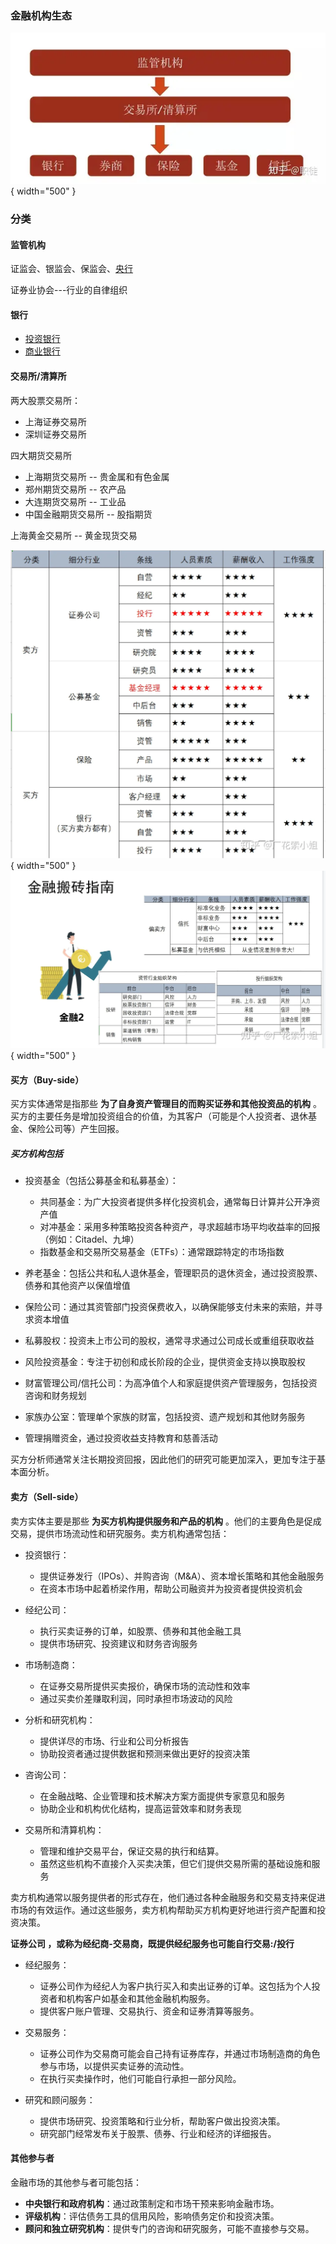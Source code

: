 ### 金融机构生态

![这是图片](./img/金融机构生态.jpg){ width="500" }

### 分类

#### 监管机构

证监会、银监会、保监会、[央行](../4-金融机构_央行/)

证券业协会---行业的自律组织

#### 银行

- [投资银行](../4-金融机构_投资银行/)
- [商业银行](../4-金融机构_商业银行/)

#### 交易所/清算所

两大股票交易所：
- 上海证券交易所
- 深圳证券交易所

四大期货交易所
- 上海期货交易所 -- 贵金属和有色金属
- 郑州期货交易所 -- 农产品
- 大连期货交易所 -- 工业品
- 中国金融期货交易所 -- 股指期货

上海黄金交易所 -- 黄金现货交易

![这是图片](./img/1.jpg){ width="500" }
![这是图片](./img/2.jpg){ width="500" }

#### 买方（Buy-side）

买方实体通常是指那些 **为了自身资产管理目的而购买证券和其他投资品的机构** 。买方的主要任务是增加投资组合的价值，为其客户（可能是个人投资者、退休基金、保险公司等）产生回报。

##### 买方机构包括

- 投资基金（包括公募基金和私募基金）：

	- 共同基金：为广大投资者提供多样化投资机会，通常每日计算并公开净资产值
	- 对冲基金：采用多种策略投资各种资产，寻求超越市场平均收益率的回报 （例如：Citadel、九坤）
	- 指数基金和交易所交易基金（ETFs）：通常跟踪特定的市场指数

- 养老基金：包括公共和私人退休基金，管理职员的退休资金，通过投资股票、债券和其他资产以保值增值
- 保险公司：通过其资管部门投资保费收入，以确保能够支付未来的索赔，并寻求资本增值
- 私募股权：投资未上市公司的股权，通常寻求通过公司成长或重组获取收益
- 风险投资基金：专注于初创和成长阶段的企业，提供资金支持以换取股权
- 财富管理公司/信托公司：为高净值个人和家庭提供资产管理服务，包括投资咨询和财务规划
- 家族办公室：管理单个家族的财富，包括投资、遗产规划和其他财务服务
- 管理捐赠资金，通过投资收益支持教育和慈善活动

买方分析师通常关注长期投资回报，因此他们的研究可能更加深入，更加专注于基本面分析。

#### 卖方（Sell-side）

卖方实体主要是那些 **为买方机构提供服务和产品的机构** 。他们的主要角色是促成交易，提供市场流动性和研究服务。卖方机构通常包括：

- 投资银行：

	- 提供证券发行（IPOs）、并购咨询（M&A）、资本增长策略和其他金融服务
	- 在资本市场中起着桥梁作用，帮助公司融资并为投资者提供投资机会

- 经纪公司：

	- 执行买卖证券的订单，如股票、债券和其他金融工具
	- 提供市场研究、投资建议和财务咨询服务

- 市场制造商：
	- 在证券交易所提供买卖报价，确保市场的流动性和效率
	- 通过买卖价差赚取利润，同时承担市场波动的风险

- 分析和研究机构：

	- 提供详尽的市场、行业和公司分析报告
	- 协助投资者通过提供数据和预测来做出更好的投资决策

- 咨询公司：

	- 在金融战略、企业管理和技术解决方案方面提供专家意见和服务
	- 协助企业和机构优化结构，提高运营效率和财务表现

- 交易所和清算机构：

	- 管理和维护交易平台，保证交易的执行和结算。
	- 虽然这些机构不直接介入买卖决策，但它们提供交易所需的基础设施和服务

卖方机构通常以服务提供者的形式存在，他们通过各种金融服务和交易支持来促进市场的有效运作。通过这些服务，卖方机构帮助买方机构更好地进行资产配置和投资决策。

**证券公司 ，或称为经纪商-交易商，既提供经纪服务也可能自行交易:/投行**

- 经纪服务：

	- 证券公司作为经纪人为客户执行买入和卖出证券的订单。这包括为个人投资者和机构客户如基金和其他金融机构服务。
	- 提供客户账户管理、交易执行、资金和证券清算等服务。

- 交易服务：

	- 证券公司作为交易商可能会自己持有证券库存，并通过市场制造商的角色参与市场，以提供买卖证券的流动性。
	- 在执行买卖操作时，他们可能自行承担一部分风险。

- 研究和顾问服务：
	- 提供市场研究、投资策略和行业分析，帮助客户做出投资决策。
	- 研究部门经常发布关于股票、债券、行业和经济的详细报告。

#### 其他参与者

金融市场的其他参与者可能包括：

- **中央银行和政府机构**：通过政策制定和市场干预来影响金融市场。
- **评级机构**：评估债务工具的信用风险，影响债务定价和投资决策。
- **顾问和独立研究机构**：提供专门的咨询和研究服务，可能不直接参与交易。
